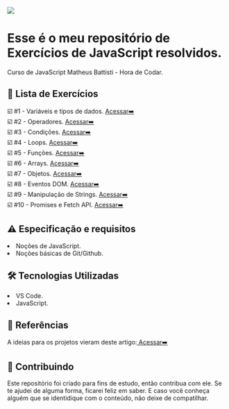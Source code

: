

![](https://github.com/Diegojfsr/Exercicios_JavaScript_HoraDeCodar/blob/main/Imagens/hora_de_codar_cover.jpeg)

# Esse é o meu repositório de Exercícios de JavaScript resolvidos.
Curso de JavaScript Matheus Battisti - Hora de Codar.

<h2 dir="auto"> 📝 Lista de Exercícios </h2>
☑️ #1 - Variáveis e tipos de dados. <a href="https://"> Acessar➡️ </a> <br>
☑️ #2 - Operadores. <a href="https://"> Acessar➡️ </a> <br>
☑️ #3 - Condições. <a href="https://"> Acessar➡️ </a> <br>
☑️ #4 - Loops. <a href="https://"> Acessar➡️ </a> <br>
☑️ #5 - Funções. <a href="https://"> Acessar➡️ </a> <br>
☑️ #6 - Arrays. <a href="https://"> Acessar➡️ </a> <br>
☑️ #7 - Objetos. <a href="https://"> Acessar➡️ </a> <br>
☑️ #8 - Eventos DOM. <a href="https://"> Acessar➡️ </a> <br>
☑️ #9 - Manipulação de Strings. <a href="https://"> Acessar➡️ </a> <br>
☑️ #10 - Promises e Fetch API. <a href="https://"> Acessar➡️ </a> <br>


<h2 dir="auto"> ⚠️ Especificação e requisitos</h2>
 <li> Noções de JavaScript. </li>
 <li> Noções básicas de Git/Github. </li> 


<h2 dir="auto"> 🛠 Tecnologias Utilizadas </h2>
 <li> VS Code. </li>
 <li> JavaScript. </li> 

 <h2 dir="auto"> 📑 Referências </h2>
  <p dir="auto">
  A ideias para os projetos vieram deste artigo:<a href="https://horadecodar.com.br/exercicios-de-logica-de-programacao-javascript/"> Acessar➡️ </a> <br>
  </p>

<h2 dir="auto"> 🤝 Contribuindo </h2>
<p dir="auto">
 Este repositório foi criado para fins de estudo, então contribua com ele. Se te ajudei de alguma forma, ficarei feliz em
saber. E caso você conheça alguém que se identidique com o conteúdo, não deixe de compatilhar.
</p>
